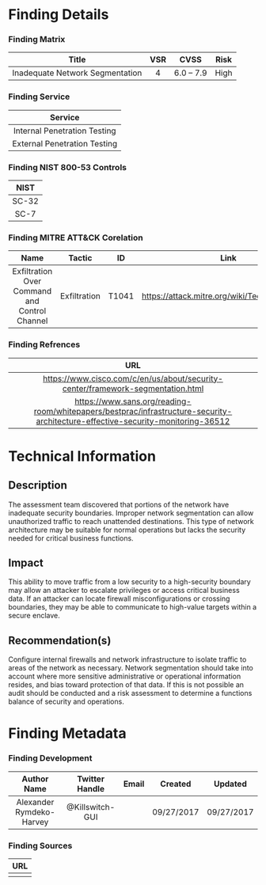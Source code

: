 # Finding Details 

### Finding Matrix
| Title  | VSR  |  CVSS  | Risk |
|:-:|:-:|:-:|:-:|
| Inadequate Network Segmentation   | 4  | 6.0 – 7.9  |  High  |

### Finding Service
| Service  |
|:-:|
| Internal Penetration Testing  |
| External Penetration Testing  |

### Finding NIST 800-53 Controls
| NIST  |
|:-:|
| SC-32 |
| SC-7  |


### Finding MITRE ATT&CK Corelation
| Name | Tactic | ID | Link |
|:-:|:-:|:-:|:-:|
| Exfiltration Over Command and Control Channel | Exfiltration |  T1041 | https://attack.mitre.org/wiki/Technique/T1041 |

### Finding Refrences
| URL |
|:-:|
| https://www.cisco.com/c/en/us/about/security-center/framework-segmentation.html |
| https://www.sans.org/reading-room/whitepapers/bestprac/infrastructure-security-architecture-effective-security-monitoring-36512 |
  
# Technical Information

## Description 
The assessment team discovered that portions of the network have inadequate security boundaries. Improper network segmentation can allow unauthorized traffic to reach unattended destinations. This type of network architecture may be suitable for normal operations but lacks the security needed for critical business functions. 

## Impact
This ability to move traffic from a low security to a high-security boundary may allow an attacker to escalate privileges or access critical business data. If an attacker can locate firewall misconfigurations or crossing boundaries, they may be able to communicate to high-value targets within a secure enclave. 


## Recommendation(s)
Configure internal firewalls and network infrastructure to isolate traffic to areas of the network as necessary.  Network segmentation should take into account where more sensitive administrative or operational information resides, and bias toward protection of that data. If this is not possible an audit should be conducted and a risk assessment to determine a functions balance of security and operations. 

# Finding Metadata
### Finding Development
| Author Name | Twitter Handle | Email | Created | Updated |
|:-:|:-:|:-:|:-:|:-:|
| Alexander Rymdeko-Harvey | @Killswitch-GUI |  | 09/27/2017 | 09/27/2017 |

### Finding Sources
| URL | 
|:-:|
|  |
